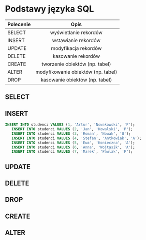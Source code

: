 # Podstawy języka SQL 

| Polecenie | Opis |
| ------------- |:-------------:|
| SELECT| wyświetlanie rekordów |
| INSERT| wstawianie rekordów |
| UPDATE| modyfikacja rekordów |
| DELETE| kasowanie rekordów |
| CREATE| tworzenie obiektów (np. tabel) |
| ALTER| modyfikowanie obiektów (np. tabel) |
| DROP| kasowanie obiektów (np. tabel) |

## SELECT

## INSERT

```sql
INSERT INTO studenci VALUES (1, 'Artur', 'Nowakowski', 'P');
   INSERT INTO studenci VALUES (2, 'Jan', 'Kowalski', 'P');
   INSERT INTO studenci VALUES (3, 'Roman', 'Nowak', 'U');
   INSERT INTO studenci VALUES (4, 'Stefan', 'Antkowiak', 'A');
   INSERT INTO studenci VALUES (5, 'Ewa', 'Konieczna', 'A');
   INSERT INTO studenci VALUES (6, 'Anna', 'Wojtasik', 'A');
   INSERT INTO studenci VALUES (7, 'Marek', 'Pawlak', 'P');
```

## UPDATE

## DELETE

## DROP

## CREATE

## ALTER
